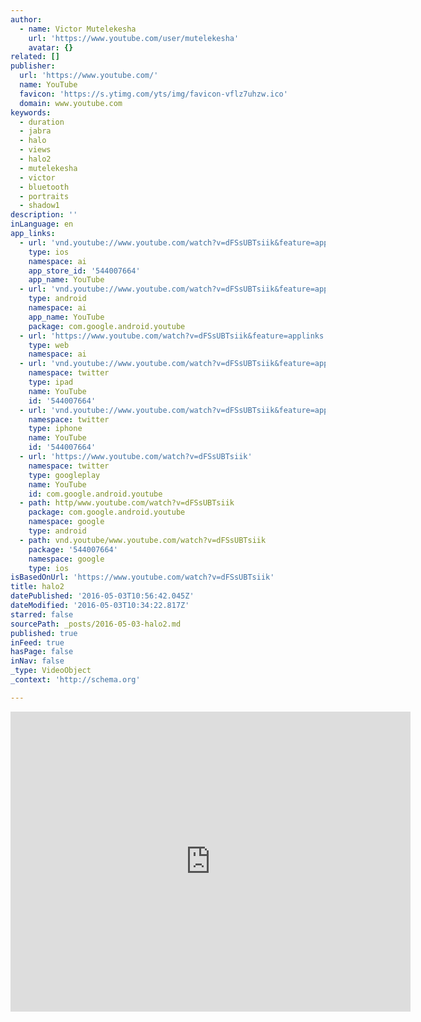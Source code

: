 ```yaml
---
author:
  - name: Victor Mutelekesha
    url: 'https://www.youtube.com/user/mutelekesha'
    avatar: {}
related: []
publisher:
  url: 'https://www.youtube.com/'
  name: YouTube
  favicon: 'https://s.ytimg.com/yts/img/favicon-vflz7uhzw.ico'
  domain: www.youtube.com
keywords:
  - duration
  - jabra
  - halo
  - views
  - halo2
  - mutelekesha
  - victor
  - bluetooth
  - portraits
  - shadow1
description: ''
inLanguage: en
app_links:
  - url: 'vnd.youtube://www.youtube.com/watch?v=dFSsUBTsiik&feature=applinks'
    type: ios
    namespace: ai
    app_store_id: '544007664'
    app_name: YouTube
  - url: 'vnd.youtube://www.youtube.com/watch?v=dFSsUBTsiik&feature=applinks'
    type: android
    namespace: ai
    app_name: YouTube
    package: com.google.android.youtube
  - url: 'https://www.youtube.com/watch?v=dFSsUBTsiik&feature=applinks'
    type: web
    namespace: ai
  - url: 'vnd.youtube://www.youtube.com/watch?v=dFSsUBTsiik&feature=applinks'
    namespace: twitter
    type: ipad
    name: YouTube
    id: '544007664'
  - url: 'vnd.youtube://www.youtube.com/watch?v=dFSsUBTsiik&feature=applinks'
    namespace: twitter
    type: iphone
    name: YouTube
    id: '544007664'
  - url: 'https://www.youtube.com/watch?v=dFSsUBTsiik'
    namespace: twitter
    type: googleplay
    name: YouTube
    id: com.google.android.youtube
  - path: http/www.youtube.com/watch?v=dFSsUBTsiik
    package: com.google.android.youtube
    namespace: google
    type: android
  - path: vnd.youtube/www.youtube.com/watch?v=dFSsUBTsiik
    package: '544007664'
    namespace: google
    type: ios
isBasedOnUrl: 'https://www.youtube.com/watch?v=dFSsUBTsiik'
title: halo2
datePublished: '2016-05-03T10:56:42.045Z'
dateModified: '2016-05-03T10:34:22.817Z'
starred: false
sourcePath: _posts/2016-05-03-halo2.md
published: true
inFeed: true
hasPage: false
inNav: false
_type: VideoObject
_context: 'http://schema.org'

---
```

<iframe src="https://cdn.embedly.com/widgets/media.html?src=https%3A%2F%2Fwww.youtube.com%2Fembed%2FdFSsUBTsiik%3Ffeature%3Doembed&amp;url=https%3A%2F%2Fwww.youtube.com%2Fwatch%3Fv%3DdFSsUBTsiik&amp;image=https%3A%2F%2Fi.ytimg.com%2Fvi%2FdFSsUBTsiik%2Fhqdefault.jpg&amp;key=b7d04c9b404c499eba89ee7072e1c4f7&amp;type=text%2Fhtml&amp;schema=youtube" width="640" height="480" scrolling="no" frameborder="0" allowfullscreen="" style=""></iframe>